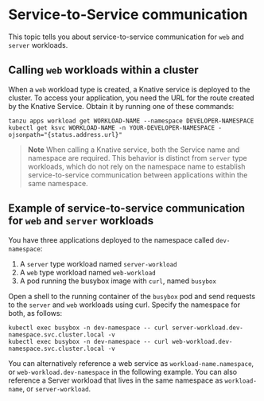 # Service-to-Service communication

This topic tells you about service-to-service communication for `web` and `server` workloads.

## <a id="communication"></a> Calling `web` workloads within a cluster

When a  `web` workload type is created, a Knative service is deployed to the cluster.
To access your application, you need the URL for the route created by the Knative Service.
Obtain it by running one of these commands:

```console
tanzu apps workload get WORKLOAD-NAME --namespace DEVELOPER-NAMESPACE
kubectl get ksvc WORKLOAD-NAME -n YOUR-DEVELOPER-NAMESPACE -ojsonpath="{status.address.url}"
```

> **Note** When calling a Knative service, both the Service name and namespace are required.
This behavior is distinct from `server` type workloads, which do not rely on the namespace name to
establish service-to-service communication between applications within the same namespace.

## Example of service-to-service communication for `web` and `server` workloads

You have three applications deployed to the namespace called `dev-namespace`:

1. A `server` type workload named `server-workload`
2. A `web` type workload named `web-workload`
3. A pod running the busybox image with `curl`, named `busybox`

Open a shell to the running container of the `busybox` pod and send requests to the `server` and `web`
workloads using curl. Specify the namespace for both, as follows:

```console
kubectl exec busybox -n dev-namespace -- curl server-workload.dev-namespace.svc.cluster.local -v
kubectl exec busybox -n dev-namespace -- curl web-workload.dev-namespace.svc.cluster.local -v
```

You can alternatively reference a web service as `workload-name.namespace`, or `web-workload.dev-namespace` in the following example. You can also reference a Server workload that lives in the same namespace as `workload-name`, or `server-workload`.